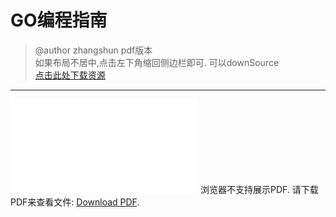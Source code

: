 # GO编程指南
> @author zhangshun
> pdf版本<br>
> 如果布局不居中,点击左下角缩回侧边栏即可.
> 可以downSource<br>
> [点击此处下载资源](https://github.com/zhangshun2/zhangshun2.github.io/tree/master/pdf/GO_Web编程.pdf)

---

<object data="../../pdf/GO_Web编程.pdf" type="application/pdf" width="1600px" height="1800px"> 
    <embed src="../../pdf/GO_Web编程.pdf"> 
     浏览器不支持展示PDF. 请下载PDF来查看文件: <a href="https://github.com/zhangshun2/zhangshun2.github.io/tree/master/pdf/GO_Web编程.pdf">Download PDF</a>.</p> 
    </embed> 
</object>